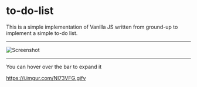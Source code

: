 # to-do-list

This is a simple implementation of Vanilla JS written from ground-up to implement a simple to-do list.

---


![Screenshot](https://i.imgur.com/BhdHkEi.png)

---

You can hover over the bar to expand it

https://i.imgur.com/Nl73VFG.gifv
